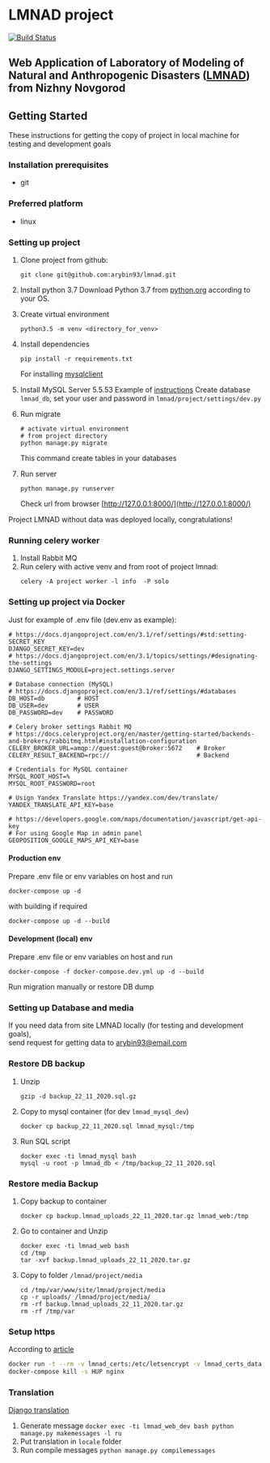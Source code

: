 # LMNAD project

[![Build Status](https://travis-ci.com/arybin93/lmnad.svg?branch=master)](https://travis-ci.com/arybin93/lmnad)

Web Application of Laboratory of Modeling of Natural and Anthropogenic Disasters ([LMNAD](https://lmnad.nntu.ru))
from Nizhny Novgorod
---

## Getting Started
These instructions for getting the copy of project in local machine for testing and development goals

### Installation prerequisites

- git 

### Preferred platform
- linux 

### Setting up project
1. Clone project from github:
    ```
    git clone git@github.com:arybin93/lmnad.git
    ```
2. Install python 3.7
    Download Python 3.7 from [python.org](https://www.python.org) according to your OS.

3. Create virtual environment
    ```
    python3.5 -m venv <directory_for_venv>
    ```

4. Install dependencies
    ```
    pip install -r requirements.txt
    ```
    For installing [mysqlclient](https://pypi.org/project/mysqlclient/)

5. Install MySQL Server 5.5.53
    Example of [instructions](https://www.digitalocean.com/community/tutorials/how-to-install-mysql-on-ubuntu-20-04) 
    Create database `lmnad_db`, set your user and password in `lmnad/project/settings/dev.py`

6. Run migrate
    ```
   # activate virtual environment
   # from project directory
   python manage.py migrate
   ```
   This command create tables in your databases

7. Run server
    ```
   python manage.py runserver
    ```
   Check url from browser [http://127.0.0.1:8000/](http://127.0.0.1:8000/)

Project LMNAD without data was deployed locally, congratulations!

### Running celery worker
1. Install Rabbit MQ
2. Run celery with active venv and from root of project lmnad:
   ```
   celery -A project worker -l info  -P solo
   ```

### Setting up project via Docker
Just for example of .env file (dev.env as example):
```
# https://docs.djangoproject.com/en/3.1/ref/settings/#std:setting-SECRET_KEY
DJANGO_SECRET_KEY=dev
# https://docs.djangoproject.com/en/3.1/topics/settings/#designating-the-settings
DJANGO_SETTINGS_MODULE=project.settings.server

# Database connection (MySQL)
# https://docs.djangoproject.com/en/3.1/ref/settings/#databases
DB_HOST=db         # HOST
DB_USER=dev        # USER
DB_PASSWORD=dev    # PASSWORD

# Celery broker settings Rabbit MQ 
# https://docs.celeryproject.org/en/master/getting-started/backends-and-brokers/rabbitmq.html#installation-configuration
CELERY_BROKER_URL=amqp://guest:guest@broker:5672    # Broker
CELERY_RESULT_BACKEND=rpc://                        # Backend

# Credentials for MySQL container
MYSQL_ROOT_HOST=%
MYSQL_ROOT_PASSWORD=root

# Usign Yandex Translate https://yandex.com/dev/translate/
YANDEX_TRANSLATE_API_KEY=base

# https://developers.google.com/maps/documentation/javascript/get-api-key
# For using Google Map in admin panel
GEOPOSITION_GOOGLE_MAPS_API_KEY=base
```

#### Production env
Prepare .env file or env variables on host and run
```
docker-compose up -d 
```
with building if required
```
docker-compose up -d --build
```
#### Development (local) env
Prepare .env file or env variables on host and run
```
docker-compose -f docker-compose.dev.yml up -d --build
```
Run migration manually or restore DB dump

### Setting up Database and media
If you need data from site LMNAD locally (for testing and development goals),  
send request for getting data to arybin93@email.com

### Restore DB backup
1. Unzip
    ```
    gzip -d backup_22_11_2020.sql.gz
    ```
2. Copy to mysql container (for dev `lmnad_mysql_dev`)
    ```
    docker cp backup_22_11_2020.sql lmnad_mysql:/tmp
    ```
3. Run SQL script
    ```
    docker exec -ti lmnad_mysql bash
    mysql -u root -p lmnad_db < /tmp/backup_22_11_2020.sql
    ```

### Restore media Backup
1. Copy backup to container
    ```
    docker cp backup.lmnad_uploads_22_11_2020.tar.gz lmnad_web:/tmp
    ```
2. Go to container and Unzip 
    ```
    docker exec -ti lmnad_web bash
    cd /tmp
    tar -xvf backup.lmnad_uploads_22_11_2020.tar.gz
    ```
3. Copy to folder `/lmnad/project/media`
    ```
   cd /tmp/var/www/site/lmnad/project/media
   cp -r uploads/ /lmnad/project/media/
   rm -rf backup.lmnad_uploads_22_11_2020.tar.gz
   rm -rf /tmp/var
   ```

### Setup https
According to [article](https://miki725.com/docker/crypto/2017/01/29/docker+nginx+letsencrypt.html)

```bash
docker run -t --rm -v lmnad_certs:/etc/letsencrypt -v lmnad_certs_data:/data/letsencrypt deliverous/certbot renew --webroot --webroot-path=/data/letsencrypt
docker-compose kill -s HUP nginx
```

### Translation 

[Django translation](https://docs.djangoproject.com/en/3.2/topics/i18n/translation/)
1. Generate message
        ```
        docker exec -ti lmnad_web_dev bash
        python manage.py makemessages -l ru
        ```
2. Put translation in `locale` folder
3. Run compile messages
        ```
        python manage.py compilemessages
        ```
